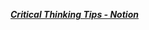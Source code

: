 ***[Critical Thinking Tips - Notion](https://quanhoanngoc.notion.site/Critical-Thinking-Tips-c02764cb84a94960a9973ef67e628206)***
